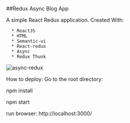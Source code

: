 ##Redux Async Blog App

A simple React Redux application. Created With:

      * ReactJS
      * HTML
      * Semantic-ui
      * React-redux
      * Async
      * Redux Thunk

![async-redux](https://user-images.githubusercontent.com/1144314/61485447-33617600-a96f-11e9-9f4d-3dab91e799fb.png)


How to deploy:
Go to the root directory:

npm install

npm start

run browser: http://localhost:3000/